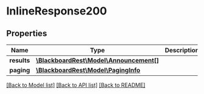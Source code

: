 # InlineResponse200

## Properties
Name | Type | Description | Notes
------------ | ------------- | ------------- | -------------
**results** | [**\BlackboardRest\Model\Announcement[]**](Announcement.md) |  | 
**paging** | [**\BlackboardRest\Model\PagingInfo**](PagingInfo.md) |  | [optional] 

[[Back to Model list]](../README.md#documentation-for-models) [[Back to API list]](../README.md#documentation-for-api-endpoints) [[Back to README]](../README.md)


